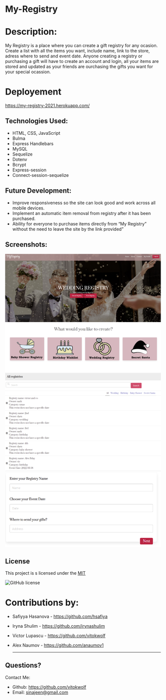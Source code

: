 # My-Registry

# Description: 
My Registry  is a place where you can create a gift registry for any ocasion. Create a list with all the items you want, include name, link to the store, adress where to send and event date. Anyone creating a registry or purchasing a gift will have to create an account and login, all your items are stored and updated as your friends are ourchasing the gifts you want for your special ocassion. 

# Deployement
https://my-registry-2021.herokuapp.com/


## Technologies Used:
* HTML, CSS, JavaScript
* Bulma
* Express Handlebars
* MySQL
* Sequelize
* Dotenv
* Bcrypt
* Express-session
* Connect-session-sequelize

## Future Development:
* Improve responsiveness so the site can look good and work across all mobile devices.
* Implement an automatic item removal from registry after it has been purchased.
* Ability for everyone to purchase items directly from “My Registry” without the need to leave the site by the link provided”

## Screenshots:
![LandingPage](https://github.com/hsafiya/My-Registry/blob/main/public/images/screen1.PNG)
![RegistryTypes](https://github.com/hsafiya/My-Registry/blob/main/public/images/screen3.PNG)
![Registries](https://github.com/hsafiya/My-Registry/blob/main/public/images/screen2.PNG)
![CreateRegistry](https://github.com/hsafiya/My-Registry/blob/main/public/images/screen4.PNG)


 ## License
  This project is s licensed under the [MIT](LICENSE)
  
  ![GitHub license](https://img.shields.io/badge/license-MIT-blue.svg)
  
  # Contributions by: 
* Safiyya Hasanova - https://github.com/hsafiya
* Iryna Shulim - https://github.com/irynashulim
* Victor Lupascu - https://github.com/vitokwolf
* Alex Naumov - https://github.com/anaumov1
  
  ___
## Questions?
Contact Me:
* Github: https://github.com/vitokwolf
* Email: sinajeen@gmail.com

